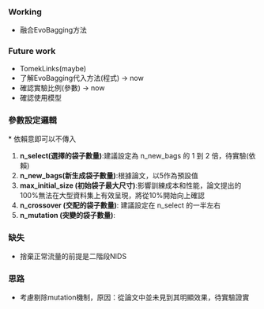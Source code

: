 ### Working
* 融合EvoBagging方法
### Future work
* TomekLinks(maybe)
* 了解EvoBagging代入方法(程式) -> now
* 確認實驗比例(參數) -> now
* 確認使用模型
### 參數設定邏輯
\* 依賴意即可以不傳入
  1. **n_select(選擇的袋子數量)**:建議設定為 n_new_bags 的 1 到 2 倍，待實驗(依賴)
  2. **n_new_bags(新生成袋子數量)**:根據論文，以5作為預設值
  3. **max_initial_size (初始袋子最大尺寸)**:影響訓練成本和性能，論文提出的100%無法在大型資料集上有效呈現，將從10%開始向上確認
  4. **n_crossover (交配的袋子數量)**: 建議設定在 n_select 的一半左右
  5. **n_mutation (突變的袋子數量)**:
### 缺失
* 捨棄正常流量的前提是二階段NIDS
### 思路
* 考慮剔除mutation機制，原因：從論文中並未見到其明顯效果，待實驗證實